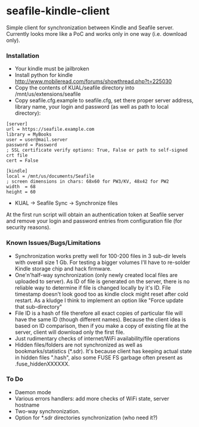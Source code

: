 # seafile-kindle-client
Simple client for synchronization between Kindle and Seafile server. Currently looks more like a PoC and works only in one way (i.e. download only). 

### Installation

- Your kindle must be jailbroken
- Install python for kindle http://www.mobileread.com/forums/showthread.php?t=225030
- Copy the contents of KUAL/seafile directory into /mnt/us/extensions/seafile
- Copy seafile.cfg.example to seafile.cfg, set there proper server address, library name, your login and password (as well as path to local directory):
```
[server]
url = https://seafile.example.com
library = MyBooks
user = user@mail.server
password = Password
; SSL certificate verify options: True, False or path to self-signed crt file
cert = False

[kindle]
local = /mnt/us/documents/Seafile
; screen dimensions in chars: 68x60 for PW3/KV, 48x42 for PW2
width  = 68
height = 60
```
- KUAL -> Seafile Sync -> Synchronize files

At the first run script will obtain an authentication token at Seafile server and remove your login and password entries from configuration file (for security reasons).

### Known Issues/Bugs/Limitations
- Synchronization works pretty well for 100-200 files in 3 sub-dir levels with overall size 1 Gb. For testing a bigger volumes I'll have to re-solder Kindle storage chip and hack firmware.
- One'n'half-way synchronization (only newly created local files are uploaded to server). As ID of file is generated on the server, there is no reliable way to determine if file is changed locally by it's ID. File timestamp doesn't look good too as kindle clock might reset after cold restart. As a kludge I think to implement an option like "Force update that sub-directory"
- File ID is a hash of file therefore all exact copies of particular file will have the same ID (though different names). Because the client idea is based on ID comparison, then if you make a copy of existing file at the server, client will download only the first file.
- Just rudimentary checks of internet/WiFi availability/file operations
- Hidden files/folders are not synchronized as well as bookmarks/statistics (*.sdr). It's because client has keeping actual state in hidden files ".hash", also some FUSE FS garbage often present as .fuse_hiddenXXXXXX.

### To Do
- Daemon mode
- Various errors handlers: add more checks of WiFi state, server hostname
- Two-way synchronization.
- Option for *.sdr directories synchronization (who need it?)